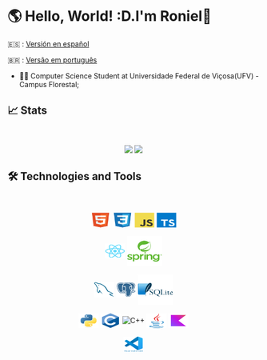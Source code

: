 # 🌎 **Hello, World!** **:D**.**I'm** **Roniel**👋

🇪🇸 : [Versión en español]()

🇧🇷 : [Versão em português]()

- 👨‍💻 Computer Science Student at Universidade Federal de Viçosa(UFV) - Campus Florestal;

## 📈 **Stats**

<div align="center">
  
  <br>
  
  <a href="https://github.com/RonielNunes"></a>
  
  <img height="180em" src="https://github-readme-stats.vercel.app/api?username=RonielNunes&show_icons=true&theme=tokyonight&include_all_commits=true&count_private=true"/>
  
  <img height="180em" src="https://github-readme-stats.vercel.app/api/top-langs/?username=RonielNunes&layout=compact&langs_count=7&theme=tokyonight"/>
  
</div>

<!--Icones : https://github.com/devicons/devicon/tree/master/icons-->

## 🛠 **Technologies and Tools**  
<div align="center" style="display: inline_block">
  <br>
  <br>
  
  <img align="center" alt="HTML" height="30" width="40" src="https://raw.githubusercontent.com/devicons/devicon/master/icons/html5/html5-original.svg">
  <img align="center" alt="CSS" height="30" width="40" src="https://raw.githubusercontent.com/devicons/devicon/master/icons/css3/css3-original.svg">
  <img align="center" alt="Js" height="30" width="40" src="https://raw.githubusercontent.com/devicons/devicon/master/icons/javascript/javascript-original.svg">
  <img align="center" alt="Ts" height="30" width="40" src="https://raw.githubusercontent.com/devicons/devicon/master/icons/typescript/typescript-original.svg">
  
  <br>
  <br>
  
  <img align="center" alt="React" height="30" width="40" src="https://raw.githubusercontent.com/devicons/devicon/master/icons/react/react-original.svg">
  <img align="center" alt="Spring boot" height="60" width="70" src="https://raw.githubusercontent.com/devicons/devicon/master/icons/spring/spring-original-wordmark.svg">
  
  <br>
  <br>

  <img align="center" alt="MySQL" height="30" width="40" src="https://raw.githubusercontent.com/devicons/devicon/master/icons/mysql/mysql-original.svg">
  <img align="center" alt="PostgreSQL" height="30" width="40" src="https://raw.githubusercontent.com/devicons/devicon/master/icons/postgresql/postgresql-plain.svg">
  <img align="center" alt="sqLite" height="60" width="70" src="https://raw.githubusercontent.com/devicons/devicon/master/icons/sqlite/sqlite-original-wordmark.svg">
  
  <br>
  <br>

  <img align="center" alt="Python" height="30" width="40" src="https://raw.githubusercontent.com/devicons/devicon/master/icons/python/python-original.svg">
  <img align="center" alt="C" height="30" width="40" src="https://raw.githubusercontent.com/devicons/devicon/master/icons/c/c-original.svg">  
  <img align="center" alt="C++" height="30" width="40" src="https://img.shields.io/badge/-c++-00599C?logo=c++&logoColor=white&style=for-the-badge">  
  <img align="center" alt="Java" height="30" width="40" src="https://raw.githubusercontent.com/devicons/devicon/master/icons/java/java-original.svg">
  <img align="center" alt="Kotlin" height="30" width="40" src="https://raw.githubusercontent.com/devicons/devicon/master/icons/kotlin/kotlin-original.svg">
 
  <br>
  <br>
  
  <img align="center" alt="vscode" height="30" width="40" src="https://raw.githubusercontent.com/devicons/devicon/master/icons/vscode/vscode-original-wordmark.svg">
  
</div>



